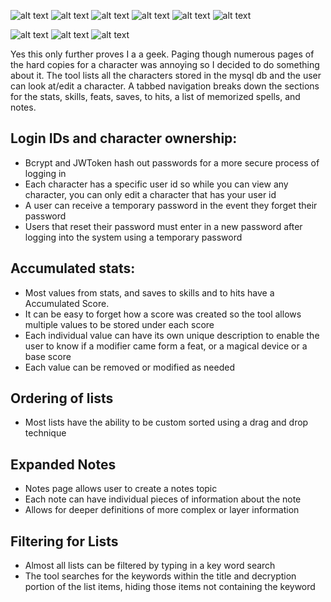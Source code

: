 
![alt text](https://img.shields.io/badge/uses-Node-brightgreen.svg) ![alt text](https://img.shields.io/badge/uses-MySql-brightgreen.svg) ![alt text](https://img.shields.io/badge/uses-Express-brightgreen.svg) ![alt text](https://img.shields.io/badge/uses-bcrypt-brightgreen.svg) ![alt text](https://img.shields.io/badge/uses-Json_Web_Token-brightgreen.svg) ![alt text](https://img.shields.io/badge/uses-Lodash-brightgreen.svg)

![alt text](https://img.shields.io/badge/uses-Angular-blue.svg) ![alt text](https://img.shields.io/badge/uses-Material-blue.svg)  ![alt text](https://img.shields.io/badge/uses-semantic-blue.svg)

Yes this only further proves I a a geek. Paging though numerous pages of the hard copies for a character was annoying so I decided to do something about it. The tool lists all the characters stored in the mysql db and the user can look at/edit a character. A tabbed navigation breaks down the sections for the stats, skills, feats, saves, to hits, a list of memorized spells, and notes.

## Login IDs and character ownership:
  * Bcrypt and JWToken hash out passwords for a more secure process of logging in
  * Each character has a specific user id so while you can view any character, you can only edit a character that has your user id
  * A user can receive a temporary password in the event they forget their password
  * Users that reset their password must enter in a new password after logging into the system using a temporary password
## Accumulated stats:
  * Most values from stats, and saves to skills and to hits have a Accumulated Score.
  * It can be easy to forget how a score was created so the tool allows multiple values to be stored under each score
  * Each individual value can have its own unique description to enable the user to know if a modifier came form a feat, or a magical device or a base score
  * Each value can be removed or modified as needed 
## Ordering of lists
  * Most lists have the ability to be custom sorted using a drag and drop technique
## Expanded Notes
* Notes page allows user to create a notes topic
* Each note can have individual pieces of information about the note
* Allows for deeper definitions of more complex or layer information
## Filtering for Lists
* Almost all lists can be filtered by typing in a key word search
* The tool searches for the keywords within the title and decryption portion of the list items, hiding those items not containing the keyword


